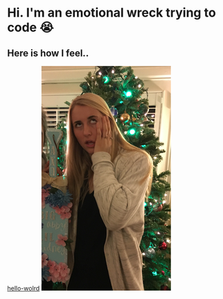 # Hi. I'm an emotional wreck trying to code :sob:

## Here is how I feel..

[ hello-wolrd](https://github.com/abbymorrow/hello-world)
![Rock Bottom](images/pic1.png)
